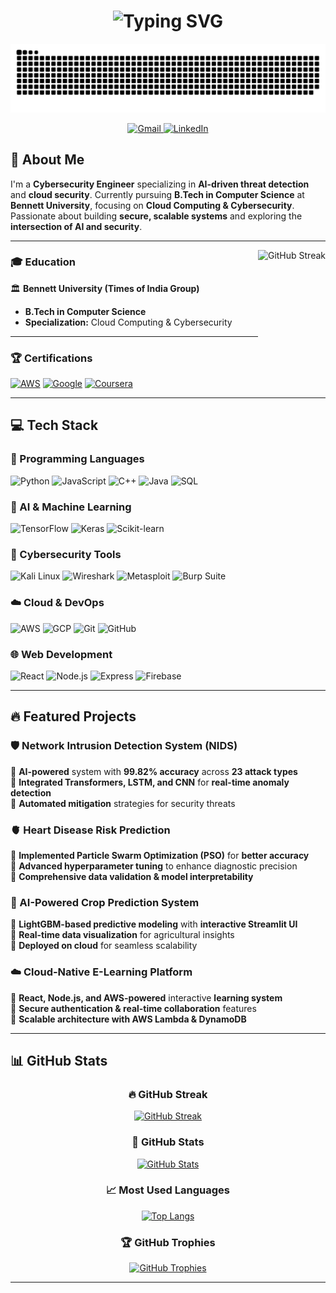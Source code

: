 <h1 align="center">
  <img src="https://readme-typing-svg.demolab.com?font=Fira+Code&weight=600&size=28&duration=4000&pause=1000&color=2F81F7&center=true&vCenter=true&random=false&width=435&lines=Hi+👋,+I'm+Ayush+Sharma;Cybersecurity+Engineer;Cloud+Computing+Expert" alt="Typing SVG" />
</h1>

<p align="center">
  <img src="https://raw.githubusercontent.com/platane/snk/output/github-contribution-grid-snake-dark.svg" alt="Snake animation" />
</p>

<p align="center">
  <a href="mailto:ayushsharmasd03@gmail.com">
    <img src="https://img.shields.io/badge/Gmail-D14836?style=for-the-badge&logo=gmail&logoColor=white" alt="Gmail"/>
  </a>
  <a href="https://www.linkedin.com/in/your-linkedin">
    <img src="https://img.shields.io/badge/LinkedIn-0077B5?style=for-the-badge&logo=linkedin&logoColor=white" alt="LinkedIn"/>
  </a>
</p>

## 🚀 About Me

I'm a **Cybersecurity Engineer** specializing in **AI-driven threat detection** and **cloud security**. Currently pursuing **B.Tech in Computer Science** at **Bennett University**, focusing on **Cloud Computing & Cybersecurity**. Passionate about building **secure, scalable systems** and exploring the **intersection of AI and security**.

---

<img align="right" src="https://github-readme-streak-stats.herokuapp.com/?user=yourusername&theme=tokyonight&hide_border=true" height="200" alt="GitHub Streak"/>

### 🎓 Education

🏛️ **Bennett University (Times of India Group)**  
- **B.Tech in Computer Science**  
- **Specialization:** Cloud Computing & Cybersecurity  

---

### 🏆 Certifications

[![AWS](https://img.shields.io/badge/AWS-Certified_Cloud_Practitioner-FF9900?style=for-the-badge&logo=amazon-aws&logoColor=white)](https://www.credly.com/users/yourprofile)
[![Google](https://img.shields.io/badge/Google-The_Bits_and_Bytes_of_Networking-4285F4?style=for-the-badge&logo=google&logoColor=white)](https://www.coursera.org/account/accomplishments/yourlink)
[![Coursera](https://img.shields.io/badge/Coursera-Algorithmic_Toolbox-0056D2?style=for-the-badge&logo=coursera&logoColor=white)](https://www.coursera.org/account/accomplishments/yourlink)

---

## 💻 Tech Stack

### 🔹 Programming Languages

![Python](https://img.shields.io/badge/Python-3776AB?style=for-the-badge&logo=python&logoColor=white)  ![JavaScript](https://img.shields.io/badge/JavaScript-F7DF1E?style=for-the-badge&logo=javascript&logoColor=black)  ![C++](https://img.shields.io/badge/C++-00599C?style=for-the-badge&logo=c%2B%2B&logoColor=white)  ![Java](https://img.shields.io/badge/Java-ED8B00?style=for-the-badge&logo=openjdk&logoColor=white)  ![SQL](https://img.shields.io/badge/SQL-4479A1?style=for-the-badge&logo=mysql&logoColor=white)  

### 🤖 AI & Machine Learning

![TensorFlow](https://img.shields.io/badge/TensorFlow-FF6F00?style=for-the-badge&logo=tensorflow&logoColor=white)  ![Keras](https://img.shields.io/badge/Keras-D00000?style=for-the-badge&logo=keras&logoColor=white)  ![Scikit-learn](https://img.shields.io/badge/Scikit_learn-F7931E?style=for-the-badge&logo=scikit-learn&logoColor=white)  

### 🔐 Cybersecurity Tools

![Kali Linux](https://img.shields.io/badge/Kali_Linux-557C94?style=for-the-badge&logo=kali-linux&logoColor=white)  ![Wireshark](https://img.shields.io/badge/Wireshark-1679A7?style=for-the-badge&logo=wireshark&logoColor=white)  ![Metasploit](https://img.shields.io/badge/Metasploit-2A2A2A?style=for-the-badge&logo=metasploit&logoColor=white)  ![Burp Suite](https://img.shields.io/badge/Burp_Suite-FF6633?style=for-the-badge&logo=burp-suite&logoColor=white)  

### ☁️ Cloud & DevOps

![AWS](https://img.shields.io/badge/AWS-232F3E?style=for-the-badge&logo=amazon-aws&logoColor=white)  ![GCP](https://img.shields.io/badge/GCP-4285F4?style=for-the-badge&logo=google-cloud&logoColor=white)  ![Git](https://img.shields.io/badge/Git-F05032?style=for-the-badge&logo=git&logoColor=white)  ![GitHub](https://img.shields.io/badge/GitHub-181717?style=for-the-badge&logo=github&logoColor=white)  

### 🌐 Web Development

![React](https://img.shields.io/badge/React-20232A?style=for-the-badge&logo=react&logoColor=61DAFB)  ![Node.js](https://img.shields.io/badge/Node.js-339933?style=for-the-badge&logo=node.js&logoColor=white)  ![Express](https://img.shields.io/badge/Express-000000?style=for-the-badge&logo=express&logoColor=white)  ![Firebase](https://img.shields.io/badge/Firebase-FFCA28?style=for-the-badge&logo=firebase&logoColor=black)  

---

## 🔥 Featured Projects

### 🛡️ Network Intrusion Detection System (NIDS)

📌 **AI-powered** system with **99.82% accuracy** across **23 attack types**  
📌 **Integrated Transformers, LSTM, and CNN** for **real-time anomaly detection**  
📌 **Automated mitigation** strategies for security threats  

### 🫀 Heart Disease Risk Prediction

📌 **Implemented Particle Swarm Optimization (PSO)** for **better accuracy**  
📌 **Advanced hyperparameter tuning** to enhance diagnostic precision  
📌 **Comprehensive data validation & model interpretability**  

### 🌾 AI-Powered Crop Prediction System

📌 **LightGBM-based predictive modeling** with **interactive Streamlit UI**  
📌 **Real-time data visualization** for agricultural insights  
📌 **Deployed on cloud** for seamless scalability  

### ☁️ Cloud-Native E-Learning Platform

📌 **React, Node.js, and AWS-powered** interactive **learning system**  
📌 **Secure authentication & real-time collaboration** features  
📌 **Scalable architecture with AWS Lambda & DynamoDB**  

---

## 📊 GitHub Stats  

<div align="center">

### 🔥 GitHub Streak  
[![GitHub Streak](https://streak-stats.demolab.com/?user=ObsureBat&theme=radical&hide_border=true)](https://git.io/streak-stats)  

### 🚀 GitHub Stats  
[![GitHub Stats](https://github-readme-stats.vercel.app/api?username=ObsureBat&show_icons=true&theme=radical&hide_border=true&count_private=true)](https://github.com/YourGitHubUsername)  

### 📈 Most Used Languages  
[![Top Langs](https://github-readme-stats.vercel.app/api/top-langs/?username=ObsureBat&layout=compact&theme=radical&hide_border=true)](https://github.com/YourGitHubUsername)  

### 🏆 GitHub Trophies  
[![GitHub Trophies](https://github-profile-trophy.vercel.app/?username=ObsureBat&theme=radical&no-frame=true&margin-w=10)](https://github.com/ryo-ma/github-profile-trophy)  

</div>



---

